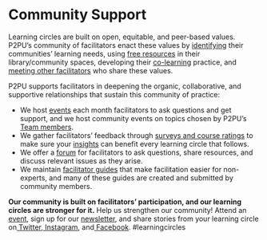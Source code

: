 # Community Support

Learning circles are built on open, equitable, and peer-based values. P2PU’s community of facilitators enact these values by [identifying](https://docs.p2pu.org/courses/set-your-intent#identifying-community-interests) their communities’ learning needs, using [free resources](https://docs.p2pu.org/courses/searching-for-courses) in their library/community spaces, developing their [co-learning](https://docs.p2pu.org/facilitation/facilitation-basics#becoming-a-co-learner) practice, and [meeting other facilitators](https://www.p2pu.org/en/events/) who share these values.

P2PU supports facilitators in deepening the organic, collaborative, and supportive relationships that sustain this community of practice:

* We host [events](https://www.p2pu.org/en/events/) each month facilitators to ask questions and get support, and we host community events on topics chosen by P2PU’s [Team members](https://docs.p2pu.org/teams/about-teams).
* We gather facilitators’ feedback through [surveys and course ratings](https://docs.p2pu.org/facilitation/evaluate-and-reflect) to make sure your [insights](https://community.p2pu.org/t/learning-circle-insights-are-now-available/3056) can benefit every learning circle that follows.
* We offer a [forum](https://community.p2pu.org/) for facilitators to ask questions, share resources, and discuss relevant issues as they arise.
* We maintain [facilitator guides](https://docs.p2pu.org/courses/facilitator-guides) that make facilitation easier for non-experts, and many of these guides are created and submitted by community members.

**Our community is built on facilitators’ participation, and our learning circles are stronger for it.** Help us strengthen our community! Attend an [event](https://www.p2pu.org/en/events/), sign up for our [newsletter](https://p2pu.us2.list-manage.com/subscribe?u=f080ec78070523d59ef613eda\&id=06e9c4ece8), and share stories from your learning circle on[ Twitter](https://twitter.com/P2PU),[ Instagram](https://www.instagram.com/p2puniversity/), and[ Facebook](https://www.facebook.com/P2PUniversity). #learningcircles
